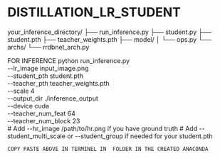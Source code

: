 # DISTILLATION_LR_STUDENT


your_inference_directory/
├── run_inference.py
├── student.py
├── student.pth
├── teacher_weights.pth
├── model/
│   └── ops.py
└── archs/
    └── rrdbnet_arch.py

FOR INFERENCE 
python run_inference.py \
    --lr_image input_image.png \
    --student_pth student.pth \
    --teacher_pth teacher_weights.pth \
    --scale 4 \
    --output_dir ./inference_output \
    --device cuda \
    --teacher_num_feat 64 \
    --teacher_num_block 23 \
    # Add --hr_image /path/to/hr.png if you have ground truth
    # Add --student_multi_scale or --student_group if needed for your student.pth



    COPY PASTE ABOVE IN TERMINEL IN  FOLDER IN THE CREATED ANACONDA 
